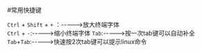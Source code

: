 #常用快捷键    

`Ctrl` + `Shift` + `+` ：----->放大终端字体  
`Ctrl` + `-`:----->缩小终端字体 
`Tab`:----->按一次tab键可以自动补全  
`Tab`+`Tab`:----->快速按2次tab键可以提示linux命令 

	